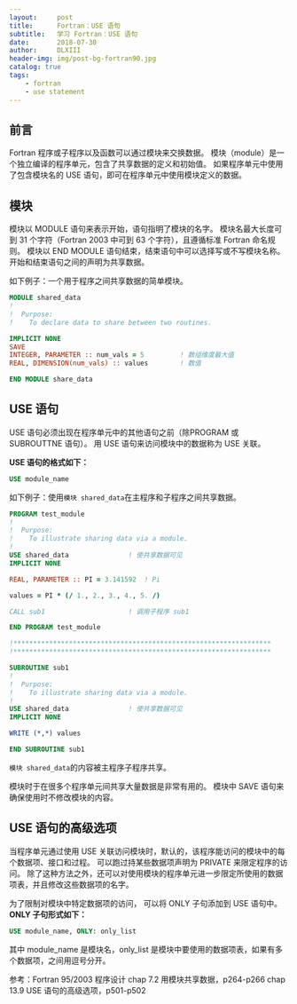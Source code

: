```yaml
---
layout:     post
title:      Fortran：USE 语句
subtitle:   学习 Fortran：USE 语句
date:       2018-07-30
author:     DLXIII
header-img: img/post-bg-fortran90.jpg
catalog: true
tags:
    - fortran
    - use statement
---
```



## 前言

Fortran 程序或子程序以及函数可以通过模块来交换数据。
模块（module）是一个独立编译的程序单元，包含了共享数据的定义和初始值。
如果程序单元中使用了包含模块名的 USE 语句，即可在程序单元中使用模块定义的数据。


<!--more-->


## 模块

模块以 MODULE 语句来表示开始，语句指明了模块的名字。
模块名最大长度可到 31 个字符（Fortran 2003 中可到 63 个字符），且遵循标准 Fortran 命名规则。
模块以 END MODULE 语句结束，结束语句中可以选择写或不写模块名称。
开始和结束语句之间的声明为共享数据。

如下例子：一个用于程序之间共享数据的简单模块。

~~~ fortran
MODULE shared_data
!
!  Purpose:
!    To declare data to share between two routines.

IMPLICIT NONE
SAVE
INTEGER, PARAMETER :: num_vals = 5         ! 数组维度最大值
REAL, DIMENSION(num_vals) :: values        ! 数值

END MODULE share_data
~~~

## USE 语句

USE 语句必须出现在程序单元中的其他语句之前（除PROGRAM 或 SUBROUTTNE 语句）。
用 USE 语句来访问模块中的数据称为 USE 关联。

**USE 语句的格式如下：**

~~~ fortran
USE module_name
~~~

如下例子：使用`模块 shared_data`在主程序和子程序之间共享数据。

~~~ fortran
PROGRAM test_module
!
!  Purpose:
!    To illustrate sharing data via a module.
!
USE shared_data               ! 使共享数据可见
IMPLICIT NONE

REAL, PARAMETER :: PI = 3.141592  ! Pi

values = PI * (/ 1., 2., 3., 4., 5. /)

CALL sub1                     ! 调用子程序 sub1

END PROGRAM test_module

!*****************************************************************
!*****************************************************************

SUBROUTINE sub1
!
!  Purpose:
!    To illustrate sharing data via a module.
!
USE shared_data               ! 使共享数据可见
IMPLICIT NONE

WRITE (*,*) values

END SUBROUTINE sub1
~~~

`模块 shared_data`的内容被主程序子程序共享。

模块时于在很多个程序单元间共享大量数据是非常有用的。
模块中 SAVE 语句来确保使用时不修改模块的内容。

## USE 语句的高级选项

当程序单元通过使用 USE 关联访问模块时，默认的，该程序能访问的模块中的每个数据项、接口和过程。
可以跑过持某些数据项声明为 PRIVATE 来限定程序的访问。
除了这种方法之外，还可以对使用模块的程序单元进一步限定所使用的数据项表，并且修改这些数据项的名字。

为了限制对模块中特定数据项的访问， 可以将 ONLY 子句添加到 USE 语句中。
**ONLY 子句形式如下：**

~~~ fortran
USE module_name, ONLY: only_list
~~~

其中 module_name 是模块名，only_Iist 是模块中要使用的数据项表，如果有多个数据项，之间用逗号分开。


参考：Fortran 95/2003 程序设计
chap 7.2 用模块共享数据，p264-p266
chap 13.9 USE 语句的高级选项，p501-p502
